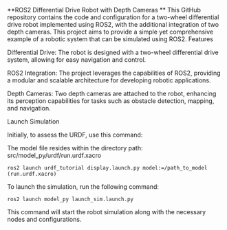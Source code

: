 **ROS2 Differential Drive Robot with Depth Cameras
**
This GitHub repository contains the code and configuration for a two-wheel differential drive robot implemented using ROS2, with the additional integration of two depth cameras. This project aims to provide a simple yet comprehensive example of a robotic system that can be simulated using ROS2.
Features

Differential Drive: The robot is designed with a two-wheel differential drive system, allowing for easy navigation and control.
    
ROS2 Integration: The project leverages the capabilities of ROS2, providing a modular and scalable architecture for developing robotic applications.

Depth Cameras: Two depth cameras are attached to the robot, enhancing its perception capabilities for tasks such as obstacle detection, mapping, and navigation.

Launch Simulation


Initially, to assess the URDF, use this command:

The model file resides within the directory path: src/model_py/urdf/run.urdf.xacro

    ros2 launch urdf_tutorial display.launch.py model:=/path_to_model (run.urdf.xacro)


To launch the simulation, run the following command:

    ros2 launch model_py launch_sim.launch.py

This command will start the robot simulation along with the necessary nodes and configurations.
